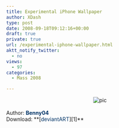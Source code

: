 ```yaml
---
title: Experimental iPhone Wallpaper
author: XDash
type: post
date: 2008-09-18T09:12:16+00:00
draft: true
private: true
url: /experimental-iphone-wallpaper.html
aktt_notify_twitter:
  - no
views:
  - 97
categories:
  - Mass 2008

---
```

<div class="align\_entry\_hack" _extended="true" style="text-align: center"><img decoding="async" alt="pic" src="http://www.wangtam.com/50226711/images/iphone_gui_77791aba6c311456fe3216c4636b2a1b.JPEG" /></div> <div class="align\_entry\_hack" _extended="true">&nbsp;</div> <div class="align\_entry\_hack" _extended="true">Author: <font color="#003366"><strong>Benny04</strong><br /> </font>Download: **[<font color="#003366">deviantART</font>][1]**</div> 

<a name="Continue"></a>

&nbsp;

<!-- opena. -->

 [1]: http://benny04.deviantart.com/art/Experimental-iPhone-Wallpaper-92851384